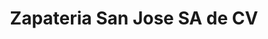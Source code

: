 ---
title: "Zapateria San Jose SA de CV"
url: /toluca-de-lerdo/zapateria-san-jose-sa-de-cv/
shop: zapatos
---